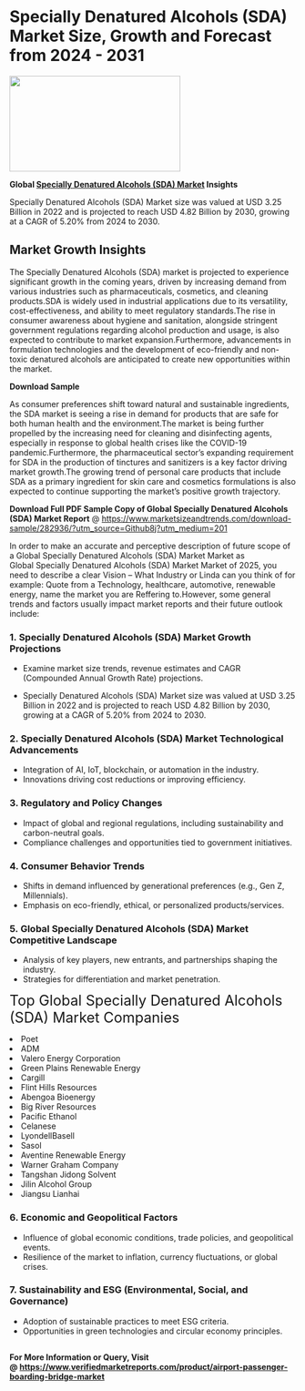 <H1>Specially Denatured Alcohols (SDA) Market Size, Growth and Forecast from 2024 - 2031</H1><img class="aligncenter size-medium wp-image-584254" src="https://thirdeyenews.in/wp-content/uploads/2024/09/Global-Market-Research-300x168.jpeg" alt="" width="300" height="168" /><p><strong>Global&nbsp;<a href="https://www.marketsizeandtrends.com/download-sample/282936/?utm_source=Github8j?utm_medium=201">Specially Denatured Alcohols (SDA) Market</a> Insights</strong></p><p>Specially Denatured Alcohols (SDA) Market size was valued at USD 3.25 Billion in 2022 and is projected to reach USD 4.82 Billion by 2030, growing at a CAGR of 5.20% from 2024 to 2030.</p><p><h2>Market Growth Insights</h2> <p>The Specially Denatured Alcohols (SDA) market is projected to experience significant growth in the coming years, driven by increasing demand from various industries such as pharmaceuticals, cosmetics, and cleaning products.SDA is widely used in industrial applications due to its versatility, cost-effectiveness, and ability to meet regulatory standards.The rise in consumer awareness about hygiene and sanitation, alongside stringent government regulations regarding alcohol production and usage, is also expected to contribute to market expansion.Furthermore, advancements in formulation technologies and the development of eco-friendly and non-toxic denatured alcohols are anticipated to create new opportunities within the market.</p> <p><strong>Download Sample</strong></p> <p>As consumer preferences shift toward natural and sustainable ingredients, the SDA market is seeing a rise in demand for products that are safe for both human health and the environment.The market is being further propelled by the increasing need for cleaning and disinfecting agents, especially in response to global health crises like the COVID-19 pandemic.Furthermore, the pharmaceutical sector’s expanding requirement for SDA in the production of tinctures and sanitizers is a key factor driving market growth.The growing trend of personal care products that include SDA as a primary ingredient for skin care and cosmetics formulations is also expected to continue supporting the market’s positive growth trajectory.</p> <p><span class=""><strong>Download Full PDF Sample Copy of Global Specially Denatured Alcohols (SDA) Market Report</strong> @ <a href="https://www.marketsizeandtrends.com/download-sample/282936/?utm_source=Github8j?utm_medium=201" target="_blank">https://www.marketsizeandtrends.com/download-sample/282936/?utm_source=Github8j?utm_medium=201</a></span></p><p>In order to make an accurate and perceptive description of future scope of a Global&nbsp;Specially Denatured Alcohols (SDA) Market Market as Global&nbsp;Specially Denatured Alcohols (SDA) Market Market of 2025, you need to describe a clear Vision &ndash; What Industry or Linda can you think of for example: Quote from a Technology, healthcare, automotive, renewable energy, name the market you are Reffering to.However, some general trends and factors usually impact market reports and their future outlook include:</p><h3>1.&nbsp;<strong>Specially Denatured Alcohols (SDA) Market Growth Projections</strong></h3><ul><li>Examine market size trends, revenue estimates and CAGR (Compounded Annual Growth Rate) projections.</li><li><p>Specially Denatured Alcohols (SDA) Market size was valued at USD 3.25 Billion in 2022 and is projected to reach USD 4.82 Billion by 2030, growing at a CAGR of 5.20% from 2024 to 2030.</p></li></ul><h3>2.&nbsp;<strong>Specially Denatured Alcohols (SDA) Market Technological Advancements</strong></h3><ul><li>Integration of AI, IoT, blockchain, or automation in the industry.</li><li>Innovations driving cost reductions or improving efficiency.</li></ul><h3>3.&nbsp;<strong>Regulatory and Policy Changes</strong></h3><ul><li>Impact of global and regional regulations, including sustainability and carbon-neutral goals.</li><li>Compliance challenges and opportunities tied to government initiatives.</li></ul><h3>4.&nbsp;<strong>Consumer Behavior Trends</strong></h3><ul><li>Shifts in demand influenced by generational preferences (e.g., Gen Z, Millennials).</li><li>Emphasis on eco-friendly, ethical, or personalized products/services.</li></ul><h3>5.&nbsp;<strong>Global Specially Denatured Alcohols (SDA) Market Competitive Landscape</strong></h3><ul><li>Analysis of key players, new entrants, and partnerships shaping the industry.</li><li>Strategies for differentiation and market penetration.</li></ul><p data-pm-slice="1 1 []"><span style="color: inherit; font-family: inherit; font-size: 25px;">Top Global Specially Denatured Alcohols (SDA) Market Companies</span></p><div class="" data-test-id=""><p><li>Poet</li><li> ADM</li><li> Valero Energy Corporation</li><li> Green Plains Renewable Energy</li><li> Cargill</li><li> Flint Hills Resources</li><li> Abengoa Bioenergy</li><li> Big River Resources</li><li> Pacific Ethanol</li><li> Celanese</li><li> LyondellBasell</li><li> Sasol</li><li> Aventine Renewable Energy</li><li> Warner Graham Company</li><li> Tangshan Jidong Solvent</li><li> Jilin Alcohol Group</li><li> Jiangsu Lianhai</li></p></div><h3>6.&nbsp;<strong>Economic and Geopolitical Factors</strong></h3><ul><li>Influence of global economic conditions, trade policies, and geopolitical events.</li><li>Resilience of the market to inflation, currency fluctuations, or global crises.</li></ul><h3>7.&nbsp;<strong>Sustainability and ESG (Environmental, Social, and Governance)</strong></h3><ul><li>Adoption of sustainable practices to meet ESG criteria.</li><li>Opportunities in green technologies and circular economy principles.</li></ul><h2><strong style="font-size: 14px;">For More Information or Query, Visit @&nbsp;</strong><a style="background-color: #ffffff; font-size: 14px;" href="https://www.marketsizeandtrends.com/report/specially-denatured-alcohols-sda-market/" target="_blank">https://www.verifiedmarketreports.com/product/airport-passenger-boarding-bridge-market</a></h2>